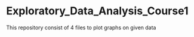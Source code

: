 # Exploratory_Data_Analysis_Course1
This repository consist of 4 files to plot graphs on given data
